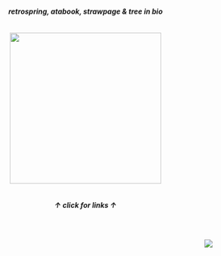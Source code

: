 
<h5 align="center">
  retrospring, atabook, strawpage & tree in bio
  <br><br><br>
<a href="https://rentry.co/sit"><img src="https://github.com/user-attachments/assets/86fc27ab-feb1-400c-9890-e120107339e0"width="300" height="auto"></img></a><br><br><br>
  ↑ click for links ↑
</h5>
<br>
<h4 align="right">
  <img src="https://komarev.com/ghpvc/?username=tojifg&color=97b98a&style=for-the-badge&label=KISS+COUNT:&base=1000000000">
</h4>
